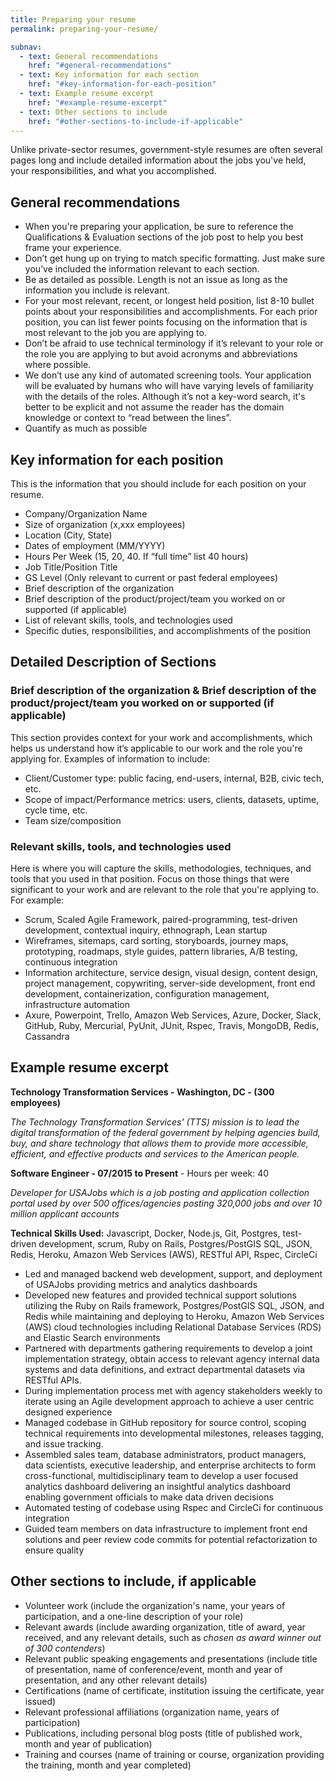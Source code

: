 ```yaml
---
title: Preparing your resume
permalink: preparing-your-resume/

subnav:
  - text: General recommendations
    href: "#general-recommendations"
  - text: Key information for each section
    href: "#key-information-for-each-position"
  - text: Example resume excerpt
    href: "#example-resume-excerpt"
  - text: Other sections to include
    href: "#other-sections-to-include-if-applicable"
---
```


Unlike private-sector resumes, government-style resumes are often several pages long and include detailed information about the jobs you've held, your responsibilities, and what you accomplished.

## General recommendations

- When you're preparing your application, be sure to reference the Qualifications & Evaluation sections of the job post to help you best frame your experience.
- Don’t get hung up on trying to match specific formatting. Just make sure you’ve included the information relevant to each section.
- Be as detailed as possible. Length is not an issue as long as the information you include is relevant.
- For your most relevant, recent, or longest held position, list 8-10 bullet points about your responsibilities and accomplishments. For each prior position, you can list fewer points focusing on the information that is most relevant to the job you are applying to.
- Don’t be afraid to use technical terminology if it’s relevant to your role or the role you are applying to but avoid acronyms and abbreviations where possible.
- We don’t use any kind of automated screening tools. Your application will be evaluated by humans who will have varying levels of familiarity with the details of the roles. Although it’s not a key-word search, it's better to be explicit and not assume the reader has the domain knowledge or context to “read between the lines”.
- Quantify as much as possible

## Key information for each position

This is the information that you should include for each position on your resume.
- Company/Organization Name
- Size of organization (x,xxx employees)
- Location (City, State)
- Dates of employment (MM/YYYY)
- Hours Per Week (15, 20, 40. If “full time” list 40 hours)
- Job Title/Position Title
- GS Level (Only relevant to current or past federal employees)
- Brief description of the organization
- Brief description of the product/project/team you worked on or supported (if applicable)
- List of relevant skills, tools, and technologies used
- Specific duties, responsibilities, and accomplishments of the position

## Detailed Description of Sections

### Brief description of the organization & Brief description of the product/project/team you worked on or supported (if applicable)

This section provides context for your work and accomplishments, which helps us understand how it’s applicable to our work and the role you're applying for. Examples of information to include:
- Client/Customer type: public facing, end-users, internal, B2B, civic tech, etc.
- Scope of impact/Performance metrics: users, clients, datasets, uptime, cycle time, etc.
- Team size/composition

### Relevant skills, tools, and technologies used

Here is where you will capture the skills, methodologies, techniques, and tools that you used in that position. Focus on those things that were significant to your work and are relevant to the role that you're applying to. For example:
- Scrum, Scaled Agile Framework, paired-programming, test-driven development, contextual inquiry, ethnograph, Lean startup
- Wireframes, sitemaps, card sorting, storyboards, journey maps, prototyping, roadmaps, style guides, pattern libraries, A/B testing, continuous integration
- Information architecture, service design, visual design, content design, project management, copywriting, server-side development, front end development, containerization, configuration management, infrastructure automation
- Axure, Powerpoint, Trello, Amazon Web Services, Azure, Docker, Slack, GitHub, Ruby, Mercurial, PyUnit, JUnit, Rspec, Travis, MongoDB, Redis, Cassandra

## Example resume excerpt

**Technology Transformation Services - Washington, DC - (300 employees)**

_The Technology Transformation Services' (TTS) mission is to lead the digital transformation of the federal government by helping agencies build, buy, and share technology that allows them to provide more accessible, efficient, and effective products and services to the American people._

**Software Engineer - 07/2015 to Present** - Hours per week: 40

_Developer for USAJobs which is a job posting and application collection portal used by over 500 offices/agencies posting 320,000 jobs and over 10 million applicant accounts_

**Technical Skills Used:** Javascript, Docker, Node.js, Git, Postgres, test-driven development, scrum, Ruby on Rails, Postgres/PostGIS SQL, JSON, Redis, Heroku, Amazon Web Services (AWS), RESTful API, Rspec, CircleCi

- Led and managed backend web development, support, and deployment of USAJobs providing metrics and analytics dashboards
- Developed new features and provided technical support solutions utilizing the Ruby on Rails framework, Postgres/PostGIS SQL, JSON, and Redis while maintaining and deploying to Heroku, Amazon Web Services (AWS) cloud technologies including Relational Database Services (RDS) and Elastic Search environments
- Partnered with departments gathering requirements to develop a joint implementation strategy, obtain access to relevant agency internal data systems and data definitions, and extract departmental datasets via RESTful APIs.
- During implementation process met with agency stakeholders weekly to iterate using an Agile development approach to achieve a user centric designed experience
- Managed codebase in GitHub repository for source control, scoping technical requirements into developmental milestones, releases tagging, and issue tracking.
- Assembled sales team, database administrators, product managers, data scientists, executive leadership, and enterprise architects to form cross-functional, multidisciplinary team to develop a user focused analytics dashboard delivering an insightful analytics dashboard enabling government officials to make data driven decisions
- Automated testing of codebase using Rspec and CircleCi for continuous integration
- Guided team members on data infrastructure to implement front end solutions and peer review code commits for potential refactorization to ensure quality

## Other sections to include, if applicable

- Volunteer work (include the organization's name, your years of participation, and a one-line description of your role)
- Relevant awards (include awarding organization, title of award, year received, and any relevant details, such as *chosen as award winner out of 300 contenders*)
- Relevant public speaking engagements and presentations (include title of presentation, name of conference/event, month and year of presentation, and any other relevant details)
- Certifications (name of certificate, institution issuing the certificate, year issued)
- Relevant professional affiliations (organization name, years of participation)
- Publications, including personal blog posts (title of published work, month and year of publication)
- Training and courses (name of training or course, organization providing the training, month and year completed)
